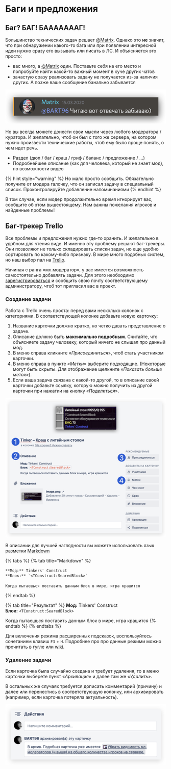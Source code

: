 # Баги и предложения

## Баг? БАГ! БАААААААГ!

Большинство технических задач решает [@Matrix](//discord.com/users/194419590694961152). Однако это **не** значит, что при обнаружении какого-то бага или при появлении интересной идеи нужно сразу его вызывать или писать в ЛС. И объясняется это просто: 

* вас много, а [@Matrix](//discord.com/users/194419590694961152) один. Поставьте себя на его место и попробуйте найти какой-то важный момент в куче других чатов
* зачастую сразу реализовать задачу не получается из-за наличия других. А позже ваше сообщение банально забывается

![](../.gitbook/assets/image%20%281%29.png)

Но вы всегда можете донести свои мысли через любого модератора / куратора. И желательно, чтоб он был с того же сервера, на котором нужно произвести технические работы, чтоб ему было проще понять, о чем идет речь.

* Раздел \(дюп / баг / краш / гриф / баланс / предложение / ...\)
* Подробнейшее описание \(как для человека, который не знает мод\), по возможности видео

{% hint style="warning" %}
Но мало просто сообщить. Обязательно получите от модера галочку, что он записал задачу в специальный список. Проконтролируйте добавление напоминаниями
{% endhint %}

В том случае, если модер продолжительно время игнорирует вас, сообщите об этом вышестоящему. Нам важны пожелания игроков и найденные проблемы!

## Баг-трекер Trello

Все проблемы и предложения нужно где-то хранить. И желательно в удобном для чтения виде. И именно эту проблему решают баг-трекеры. Они позволяют не только складировать списки задач, но еще удобно сортировать по какому-либо признаку. В мире много подобных систем, но наш выбор пал на [Trello](//trello.com/).

Начиная с ранга «мл.модератор», у вас имеется возможность самостоятельно добавлять задачи. Для этого необходимо [зарегистрироваться](//trello.com/sanik2021/recommend) и сообщить свою почту соответствующему администратору, чтоб тот пригласил вас в проект.

### Создание задачи

Работа с Trello очень проста: перед вами несколько колонок с категориями. В соответствующей колонке добавьте новую карточку:

1. Название карточки должно кратко, но четко давать представление о задаче.
2. Описание должно быть **максимально подробным**. Считайте, что объясняете задачу человеку, который ничего не слышал про данный мод.
3. В меню справа кликните «_Присоединиться_», чтоб стать участником карточки.
4. В меню справа в пункте «_Метки_» выберите подходящие. \(Некоторые могут быть скрыты. Для отображение щелкните «_Показать больше меток_»\).
5. Если ваша задача связана с какой-то другой, то в описание своей карточки добавьте ссылку, которую можно получить из другой карточки при нажатии на кнопку «_Поделиться_».

![](../.gitbook/assets/image%20%282%29.png)

В описании для лучшей наглядности вы можете использовать язык разметки [Markdown](//help.trello.com/article/821-using-markdown-in-trello)

{% tabs %}
{% tab title="Markdown" %}
```text
**Мод:** Tinkers' Construct
**Блок:** `<TConstruct:SearedBlock>`

Когда пытаешься поставить данным блок в мире, игра крашится
```
{% endtab %}

{% tab title="Результат" %}
**Мод:** Tinkers' Construct  
**Блок:** `<TConstruct:SearedBlock>`

Когда пытаешься поставить данным блок в мире, игра крашится
{% endtab %}
{% endtabs %}

Для включения режима расширенных подсказок, воспользуйтесь сочетанием клавиш `F3` + `H`. Подробнее про про данные режими можно прочитать в гугле или [wiki](//minecraft-ru.gamepedia.com/Экран_отладки).

### Удаление задачи

Если карточка была случайно создана и требует удаления, то в меню карточки выберете пункт «_Архивация_» и далее там же «_Удалить_».

В остальных же случаях требуется дописать комментарий \(причину\) и далее или перенестись в соответствующую колонку, или архивировать \(например, если карточка потеряла актуальность\).

![](../.gitbook/assets/image%20%283%29.png)

